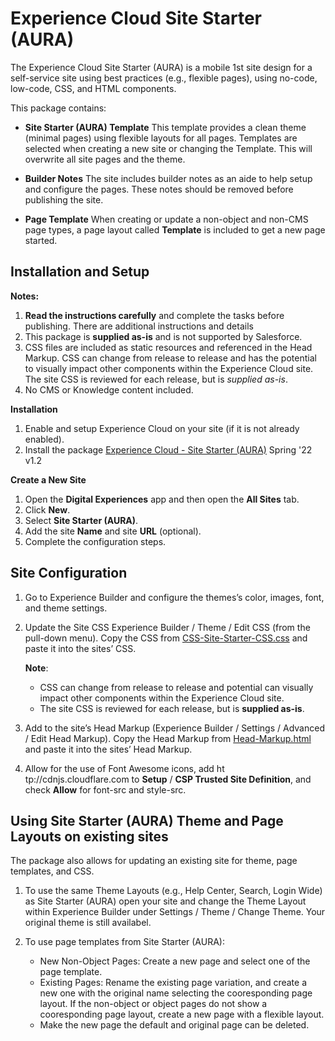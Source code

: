 # Experience Cloud Site Starter (AURA)
The Experience Cloud Site Starter (AURA) is a mobile 1st site design for a self-service site using best practices (e.g., flexible pages), using no-code, low-code,  CSS, and HTML components.

This package contains:
* **Site Starter (AURA) Template**
    This template provides a clean theme (minimal pages) using flexible layouts for all pages.
    Templates are selected when creating a new site or changing the Template. This will overwrite all site pages and the theme. 

* **Builder Notes**
    The site includes builder notes as an aide to help setup and configure the pages. These notes should be removed before publishing the site.
   
* **Page Template**
    When creating or update a non-object and non-CMS page types, a page layout called **Template** is included to get a new page started. 


## Installation and Setup

**Notes:**
1. **Read the instructions carefully** and complete the tasks before publishing. There are additional instructions and details 
2. This package is **supplied as-is** and is not supported by Salesforce.
3. CSS files are included as static resources and referenced in the Head Markup. CSS can change from release to release and has the potential to visually impact other components within the Experience Cloud site. The site CSS is reviewed for each release, but is *supplied as-is*.
4. No CMS or Knowledge content included.

**Installation**

1. Enable and setup Experience Cloud on your site (if it is not already enabled).
2. Install the package
   [Experience Cloud - Site Starter (AURA)](https://login.salesforce.com/packaging/installPackage.apexp?p0=04t5f000000irO6) Spring '22 v1.2

**Create a New Site**
1. Open the **Digital Experiences** app and then open the **All Sites** tab.
2. Click **New**.
3. Select **Site Starter (AURA)**.
4. Add the site **Name** and site **URL** (optional).
5. Complete the configuration steps.


## Site Configuration

1. Go to Experience Builder and configure the themes’s color, images, font, and theme settings.
2. Update the Site CSS Experience Builder / Theme / Edit CSS (from the pull-down menu). 
   Copy the CSS from [CSS-Site-Starter-CSS.css](./CSS-Site-Starter.css) and paste it into the sites’ CSS.
    
    **Note**: 
    - CSS can change from release to release and potential can visually impact other components within the Experience Cloud site. 
    - The site CSS is reviewed for each release, but is **supplied as-is**.
    
3. Add to the site’s Head Markup (Experience Builder / Settings / Advanced / Edit Head Markup).
   Copy the Head Markup from [Head-Markup.html](./Head-Markup-Site-Starter.html) and paste it into the sites’ Head Markup.
    
4. Allow for the use of Font Awesome icons, add ht&#8203;tp://cdnjs.cloudflare.com to **Setup** / **CSP Trusted Site Definition**, and check **Allow** for font-src and style-src.


## Using Site Starter (AURA) Theme and Page Layouts on existing sites

The package also allows for updating an existing site for theme, page templates, and CSS.
1. To use the same Theme Layouts (e.g., Help Center, Search, Login Wide) as Site Starter (AURA) open your site and change the Theme Layout within Experience Builder under Settings / Theme / Change Theme. Your original theme is still availabel.

2. To use page templates from Site Starter (AURA):
    - New Non-Object Pages: Create a new page and select one of the page template. 
    - Existing Pages: Rename the existing page variation, and create a new one with the original name selecting the cooresponding page layout. 
      If the non-object or object pages do not show a cooresponding page layout, create a new page with a flexible layout. 
    - Make the new page the default and original page can be deleted.    

